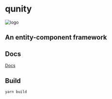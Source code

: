 # qunity
![logo](https://rockyf.github.io/qunity-core/assets/logo.png)  
## An entity-component framework

## Docs
[Docs](https://rockyf.github.io/qunity)

## Build
``yarn build``  
